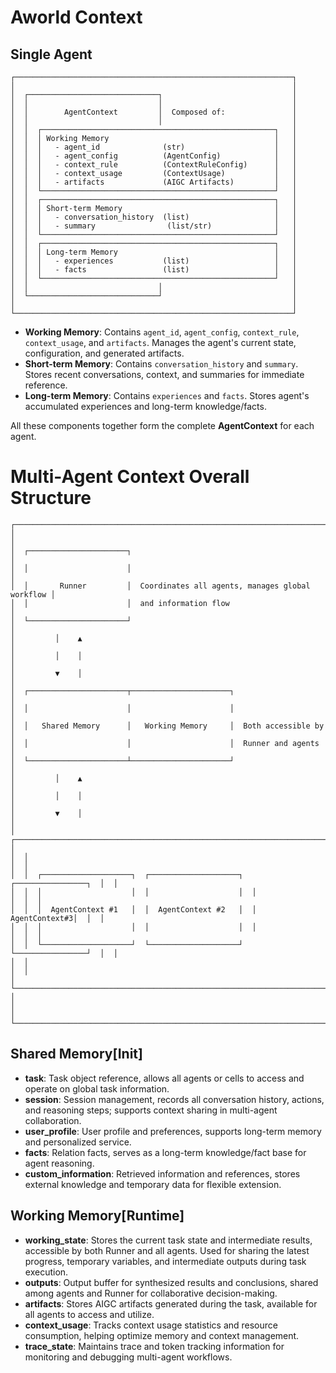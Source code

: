 # Aworld Context

## Single Agent

```
┌──────────────────────────────────────────────────────────────┐
│                                                              │
│  ┌─────────────────────────────┐                             │
│  │                             │                             │
│  │        AgentContext         │  Composed of:               │
│  │                             │                             │
│  │  ┌────────────────────────────────────────────────────┐   │
│  │  │ Working Memory                                     │   │
│  │  │   - agent_id              (str)                    │   │
│  │  │   - agent_config          (AgentConfig)            │   │
│  │  │   - context_rule          (ContextRuleConfig)      │   │
│  │  │   - context_usage         (ContextUsage)           │   │
│  │  │   - artifacts             (AIGC Artifacts)         │   │
│  │  └────────────────────────────────────────────────────┘   │
│  │  ┌────────────────────────────────────────────────────┐   │
│  │  │ Short-term Memory                                  │   │
│  │  │   - conversation_history  (list)                   │   │
│  │  │   - summary                (list/str)              │   │
│  │  └────────────────────────────────────────────────────┘   │
│  │  ┌────────────────────────────────────────────────────┐   │
│  │  │ Long-term Memory                                   │   │
│  │  │   - experiences           (list)                   │   │
│  │  │   - facts                 (list)                   │   │
│  │  └────────────────────────────────────────────────────┘   │
│  │                             │                             │
│  └─────────────────────────────┘                             │
│                                                              │
└──────────────────────────────────────────────────────────────┘
```

- **Working Memory**: Contains `agent_id`, `agent_config`, `context_rule`, `context_usage`, and `artifacts`. Manages the agent's current state, configuration, and generated artifacts.
- **Short-term Memory**: Contains `conversation_history` and `summary`. Stores recent conversations, context, and summaries for immediate reference.
- **Long-term Memory**: Contains `experiences` and `facts`. Stores agent's accumulated experiences and long-term knowledge/facts.

All these components together form the complete **AgentContext** for each agent.

# Multi-Agent Context Overall Structure

```
┌────────────────────────────────────────────────────────────────────────────┐
│                                                                            │
│  ┌──────────────────────┐                                                  │
│  │                      │                                                  │
│  │       Runner         │  Coordinates all agents, manages global workflow │
│  │                      │  and information flow                            │
│  └──────────────────────┘                                                  │
│         │    ▲                                                             │
│         │    │                                                             │
│         ▼    │                                                             │
│  ┌──────────────────────┬──────────────────────┐                           │
│  │                      │                      │                           │
│  │   Shared Memory      │   Working Memory     │  Both accessible by       │
│  │                      │                      │  Runner and agents        │
│  └──────────────────────┴──────────────────────┘                           │
│         │    ▲                                                             │
│         │    │                                                             │
│         ▼    │                                                             │
│  ┌──────────────────────────────────────────────────────────────────────┐  │
│  │                                                                      │  │
│  │  ┌────────────────────┐  ┌────────────────────┐  ┌────────────────┐  │  │
│  │  │                    │  │                    │  │                │  │  │
│  │  │  AgentContext #1   │  │  AgentContext #2   │  │  AgentContext#3│  │  │
│  │  │                    │  │                    │  │                │  │  │
│  │  └────────────────────┘  └────────────────────┘  └────────────────┘  │  │
│  │                                                                      │  │
│  └──────────────────────────────────────────────────────────────────────┘  │
│                                                                            │
└────────────────────────────────────────────────────────────────────────────┘
```

## Shared Memory[Init]

- **task**: Task object reference, allows all agents or cells to access and operate on global task information.
- **session**: Session management, records all conversation history, actions, and reasoning steps; supports context sharing in multi-agent collaboration.
- **user_profile**: User profile and preferences, supports long-term memory and personalized service.
- **facts**: Relation facts, serves as a long-term knowledge/fact base for agent reasoning.
- **custom_information**: Retrieved information and references, stores external knowledge and temporary data for flexible extension.

## Working Memory[Runtime]

- **working_state**: Stores the current task state and intermediate results, accessible by both Runner and all agents. Used for sharing the latest progress, temporary variables, and intermediate outputs during task execution.
- **outputs**: Output buffer for synthesized results and conclusions, shared among agents and Runner for collaborative decision-making.
- **artifacts**: Stores AIGC artifacts generated during the task, available for all agents to access and utilize.
- **context_usage**: Tracks context usage statistics and resource consumption, helping optimize memory and context management.
- **trace_state**: Maintains trace and token tracking information for monitoring and debugging multi-agent workflows.
